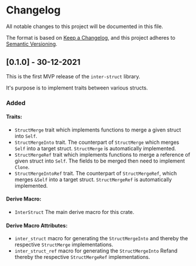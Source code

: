 # Changelog

All notable changes to this project will be documented in this file.

The format is based on [Keep a Changelog](https://keepachangelog.com/en/1.0.0/), and this project adheres to [Semantic Versioning](https://semver.org/spec/v2.0.0.html).

## [0.1.0] - 30-12-2021

This is the first MVP release of the `inter-struct` library.

It's purpose is to implement traits between various structs.

### Added

#### Traits:

- `StructMerge` trait which implements functions to merge a given struct into `Self`.
- `StructMergeInto` trait.
    The counterpart of `StructMerge` which merges `Self` into a target struct.
    `StructMerge` is automatically implemented.
- `StructMergeRef` trait which implements functions to merge a reference of given struct into `Self`.
    The fields to be merged then need to implement `Clone`.
- `StructMergeIntoRef` trait.
    The counterpart of `StructMergeRef`, which merges `&Self` into a target struct.
    `StructMergeRef` is automatically implemented.

#### Derive Macro:

- `InterStruct` The main derive macro for this crate.

#### Derive Macro Attributes:

- `inter_struct` macro for generating the `StructMergeInto` and thereby the respective `StructMerge` implementations.
- `inter_struct_ref` macro for generating the `StructMergeInto` Refand thereby the respective `StructMergeRef` implementations.
